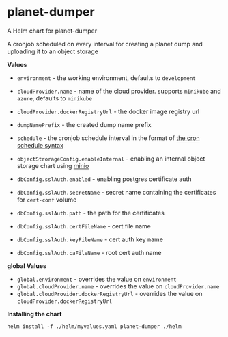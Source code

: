 # planet-dumper
A Helm chart for planet-dumper

A cronjob scheduled on every interval for creating a planet dump and uploading it to an object storage

**Values**

- `environment` - the working environment, defaults to `development`
- `cloudProvider.name` - name of the cloud provider. supports `minikube` and `azure`, defaults to `minikube`
- `cloudProvider.dockerRegistryUrl` - the docker image registry url
- `dumpNamePrefix` - the created dump name prefix
- `schedule` - the cronjob schedule interval in the format of [the cron schedule syntax](https://kubernetes.io/docs/concepts/workloads/controllers/cron-jobs/#cron-schedule-syntax)
- `objectStrorageConfig.enableInternal` - enabling an internal object storage chart using [minio](https://artifacthub.io/packages/helm/bitnami/minio)

- `dbConfig.sslAuth.enabled` - enabling postgres certificate auth
- `dbConfig.sslAuth.secretName` - secret name containing the certificates for `cert-conf` volume
- `dbConfig.sslAuth.path` - the path for the certificates
- `dbConfig.sslAuth.certFileName` - cert file name
- `dbConfig.sslAuth.keyFileName` - cert auth key name
- `dbConfig.sslAuth.caFileName` - root cert auth name

**global Values**

- `global.environment` - overrides the value on `environment`
- `global.cloudProvider.name` - overrides the value on `cloudProvider.name`
- `global.cloudProvider.dockerRegistryUrl` - overrides the value on `cloudProvider.dockerRegistryUrl`

**Installing the chart**

```
helm install -f ./helm/myvalues.yaml planet-dumper ./helm
```
